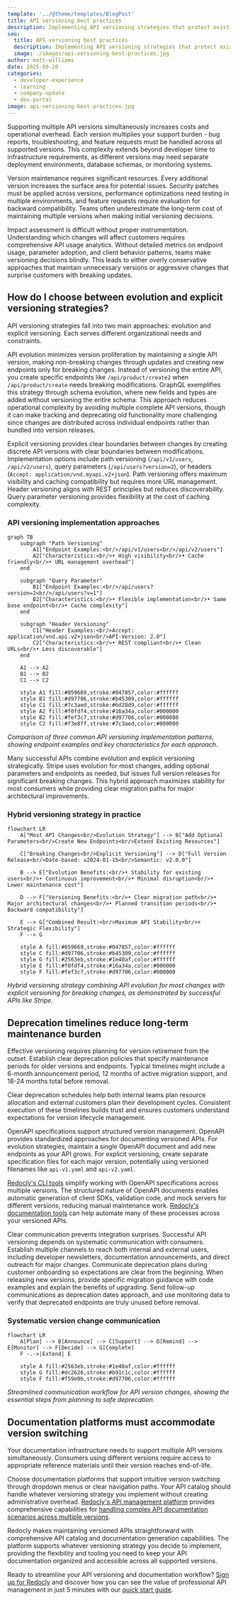 ```yaml
---
template: '../@theme/templates/BlogPost'
title: API versioning best practices
description: Implementing API versioning strategies that protect existing integrations while enabling safe updates.
seo:
  title: API versioning best practices
  description: Implementing API versioning strategies that protect existing integrations while enabling safe updates.
  image: ./images/api-versioning-best-practices.jpg
author: matt-williams
date: 2025-08-20
categories:
  - developer-experience
  - learning
  - company-update
  - dev-portal
image: api-versioning-best-practices.jpg
---
```


Supporting multiple API versions simultaneously increases costs and operational overhead.
Each version multiplies your support burden - bug reports, troubleshooting, and feature requests must be handled across all supported versions.
This complexity extends beyond developer time to infrastructure requirements, as different versions may need separate deployment environments, database schemas, or monitoring systems.

Version maintenance requires significant resources.
Every additional version increases the surface area for potential issues.
Security patches must be applied across versions, performance optimizations need testing in multiple environments, and feature requests require evaluation for backward compatibility.
Teams often underestimate the long-term cost of maintaining multiple versions when making initial versioning decisions.

Impact assessment is difficult without proper instrumentation.
Understanding which changes will affect customers requires comprehensive API usage analytics.
Without detailed metrics on endpoint usage, parameter adoption, and client behavior patterns, teams make versioning decisions blindly.
This leads to either overly conservative approaches that maintain unnecessary versions or aggressive changes that surprise customers with breaking updates.

## How do I choose between evolution and explicit versioning strategies?

API versioning strategies fall into two main approaches: evolution and explicit versioning.
Each serves different organizational needs and constraints.

API evolution minimizes version proliferation by maintaining a single API version, making non-breaking changes through updates and creating new endpoints only for breaking changes.
Instead of versioning the entire API, you create specific endpoints like `/api/product/create2` when `/api/product/create` needs breaking modifications.
GraphQL exemplifies this strategy through schema evolution, where new fields and types are added without versioning the entire schema.
This approach reduces operational complexity by avoiding multiple complete API versions, though it can make tracking and deprecating old functionality more challenging since changes are distributed across individual endpoints rather than bundled into version releases.

Explicit versioning provides clear boundaries between changes by creating discrete API versions with clear boundaries between modifications.
Implementation options include path versioning (`/api/v1/users`, `/api/v2/users`), query parameters (`/api/users?version=2`), or headers (`Accept: application/vnd.myapi.v2+json`).
Path versioning offers maximum visibility and caching compatibility but requires more URL management.
Header versioning aligns with REST principles but reduces discoverability.
Query parameter versioning provides flexibility at the cost of caching complexity.

### API versioning implementation approaches

```mermaid
graph TB
    subgraph "Path Versioning"
        A1["Endpoint Examples:<br/>/api/v1/users<br/>/api/v2/users"] 
        A2["Characteristics:<br/>• High visibility<br/>• Cache friendly<br/>• URL management overhead"]
    end
    
    subgraph "Query Parameter"  
        B1["Endpoint Examples:<br/>/api/users?version=2<br/>/api/users?v=1"]
        B2["Characteristics:<br/>• Flexible implementation<br/>• Same base endpoint<br/>• Cache complexity"]
    end
    
    subgraph "Header Versioning"
        C1["Header Examples:<br/>Accept: application/vnd.api.v2+json<br/>API-Version: 2.0"]
        C2["Characteristics:<br/>• REST compliant<br/>• Clean URLs<br/>• Less discoverable"]
    end
    
    A1 --> A2
    B1 --> B2  
    C1 --> C2
    
    style A1 fill:#059669,stroke:#047857,color:#ffffff
    style B1 fill:#d97706,stroke:#b45309,color:#ffffff
    style C1 fill:#7c3aed,stroke:#6d28d9,color:#ffffff
    style A2 fill:#f0fdf4,stroke:#16a34a,color:#000000
    style B2 fill:#fef3c7,stroke:#d97706,color:#000000
    style C2 fill:#f3e8ff,stroke:#7c3aed,color:#000000
```

*Comparison of three common API versioning implementation patterns, showing endpoint examples and key characteristics for each approach.*

Many successful APIs combine evolution and explicit versioning strategically.
Stripe uses evolution for most changes, adding optional parameters and endpoints as needed, but issues full version releases for significant breaking changes.
This hybrid approach maximizes stability for most consumers while providing clear migration paths for major architectural improvements.

### Hybrid versioning strategy in practice

```mermaid
flowchart LR
    A["Most API Changes<br/>Evolution Strategy"] --> B["Add Optional Parameters<br/>Create New Endpoints<br/>Extend Existing Resources"]
    
    C["Breaking Changes<br/>Explicit Versioning"] --> D["Full Version Release<br/>Date-based: v2024-01-15<br/>Semantic: v2.0.0"]
    
    B --> E["Evolution Benefits:<br/>• Stability for existing users<br/>• Continuous improvement<br/>• Minimal disruption<br/>• Lower maintenance cost"]
    
    D --> F["Versioning Benefits:<br/>• Clear migration path<br/>• Major architectural changes<br/>• Planned transition periods<br/>• Backward compatibility"]
    
    E --> G["Combined Result:<br/>Maximum API Stability<br/>+ Strategic Flexibility"]
    F --> G
    
    style A fill:#059669,stroke:#047857,color:#ffffff
    style C fill:#d97706,stroke:#b45309,color:#ffffff
    style G fill:#2563eb,stroke:#1e40af,color:#ffffff
    style E fill:#f0fdf4,stroke:#16a34a,color:#000000
    style F fill:#fef3c7,stroke:#d97706,color:#000000
```

*Hybrid versioning strategy combining API evolution for most changes with explicit versioning for breaking changes, as demonstrated by successful APIs like Stripe.*

## Deprecation timelines reduce long-term maintenance burden

Effective versioning requires planning for version retirement from the outset.
Establish clear deprecation policies that specify maintenance periods for older versions and endpoints.
Typical timelines might include a 6-month announcement period, 12 months of active migration support, and 18-24 months total before removal.

Clear deprecation schedules help both internal teams plan resource allocation and external customers plan their development cycles.
Consistent execution of these timelines builds trust and ensures customers understand expectations for version lifecycle management.

OpenAPI specifications support structured version management.
OpenAPI provides standardized approaches for documenting versioned APIs.
For evolution strategies, maintain a single OpenAPI document and add new endpoints as your API grows.
For explicit versioning, create separate specification files for each major version, potentially using versioned filenames like `api-v1.yaml` and `api-v2.yaml`.

[Redocly's CLI tools](https://redocly.com/docs/cli) simplify working with OpenAPI specifications across multiple versions.
The structured nature of OpenAPI documents enables automatic generation of client SDKs, validation code, and mock servers for different versions, reducing manual maintenance work.
[Redocly's documentation tools](https://redocly.com/docs/redoc) can help automate many of these processes across your versioned APIs.

Clear communication prevents integration surprises.
Successful API versioning depends on systematic communication with consumers.
Establish multiple channels to reach both internal and external users, including developer newsletters, documentation announcements, and direct outreach for major changes.
Communicate deprecation plans during customer onboarding so expectations are clear from the beginning.
When releasing new versions, provide specific migration guidance with code examples and explain the benefits of upgrading.
Send follow-up communications as deprecation dates approach, and use monitoring data to verify that deprecated endpoints are truly unused before removal.

### Systematic version change communication

```mermaid
flowchart LR
    A[Plan] --> B[Announce] --> C[Support] --> D[Remind] --> E[Monitor] --> F[Decide] --> G[Complete]
    F -.->|Extend| E
    
    style A fill:#2563eb,stroke:#1e40af,color:#ffffff
    style G fill:#dc2626,stroke:#b91c1c,color:#ffffff
    style F fill:#f59e0b,stroke:#d97706,color:#ffffff
```

*Streamlined communication workflow for API version changes, showing the essential steps from planning to safe deprecation.*

## Documentation platforms must accommodate version switching

Your documentation infrastructure needs to support multiple API versions simultaneously.
Consumers using different versions require access to appropriate reference materials until their version reaches end-of-life.

Choose documentation platforms that support intuitive version switching through dropdown menus or clear navigation paths.
Your API catalog should handle whatever versioning strategy you implement without creating administrative overhead.
[Redocly's API management platform](https://redocly.com/docs/realm/) provides comprehensive capabilities for [handling complex API documentation scenarios across multiple versions](https://redocly.com/docs/realm/content/versions).

Redocly makes maintaining versioned APIs straightforward with comprehensive API catalog and documentation generation capabilities.
The platform supports whatever versioning strategy you decide to implement, providing the flexibility and tooling you need to keep your API documentation organized and accessible across all supported versions.

Ready to streamline your API versioning and documentation workflow? [Sign up for Redocly](https://app.redocly.com/signup) and discover how you can see the value of professional API management in just 5 minutes with our [quick start guide](https://redocly.com/docs/api-registry/guides/api-registry-quickstart/).
